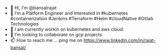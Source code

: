 - 👋 Hi, I’m @bansalrajat
- 👀 I’m a Platform Engineer and  interested in #kubernetes #containerization #Jenkins #Terraform #Helm #cloudNative #Gitlab
Technologies
- 🌱 I am currently workin on kubernetes and aws cloud.
- 💞️ I’m looking to collaborate on gcp projects.
- 📫 How to reach me ... ping me on https://www.linkedin.com/in/rajat-bansal/

<!---
bansalrajat/bansalrajat is a ✨ special ✨ repository because its `README.md` (this file) appears on your GitHub profile.
You can click the Preview link to take a look at your changes.
--->
